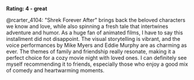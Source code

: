 **Rating: 4 - great**

@rcarter_4104: "Shrek Forever After" brings back the beloved characters we know and love, while also spinning a fresh tale that intertwines adventure and humor. As a huge fan of animated films, I have to say this installment did not disappoint. The visual storytelling is vibrant, and the voice performances by Mike Myers and Eddie Murphy are as charming as ever. The themes of family and friendship really resonate, making it a perfect choice for a cozy movie night with loved ones. I can definitely see myself recommending it to friends, especially those who enjoy a good mix of comedy and heartwarming moments.